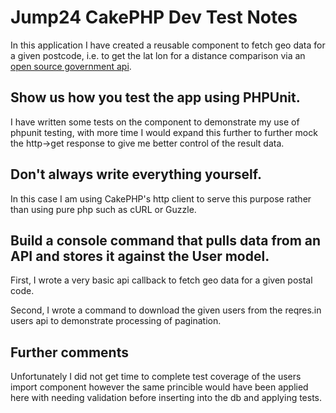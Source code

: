 # Jump24 CakePHP Dev Test Notes

In this application I have created a reusable component to fetch geo data for a given postcode, i.e. to get the lat lon
for a distance comparison via an [open source government api](https://www.getthedata.com/open-postcode-geo).

## Show us how you test the app using PHPUnit.

I have written some tests on the component to demonstrate my use of phpunit testing, with more time I would expand
this further to further mock the http->get response to give me better control of the result data.

## Don't always write everything yourself.

In this case I am using CakePHP's http client to serve this purpose rather than using pure php such as cURL or Guzzle.

## Build a console command that pulls data from an API and stores it against the User model.

First, I wrote a very basic api callback to fetch geo data for a given postal code.

Second, I wrote a command to download the given users from the reqres.in users api to demonstrate processing of
pagination.

## Further comments

Unfortunately I did not get time to complete test coverage of the users import component however the same princible
would have been applied here with needing validation before inserting into the db and applying tests.
